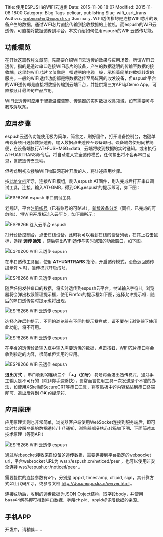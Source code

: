 Title: 使用ESPUSH的WIFI云透传
Date: 2015-11-08 18:07
Modified: 2015-11-08 18:00
Category: Blog
Tags: pelican, publishing
Slug: wifi_uart_trans
Authors: webmaster@espush.cn
Summary: WIFI透传指的是连接WIFI芯片的设备产生的数据，通过WIFI芯片直接传输到接收数据的上位机，而espush的WIFI云透传，可直接将数据透传到平台，本文介绍如何使用espush的WIFI云透传功能。


## 功能概览

在开始这篇教程文章前，先简要介绍WIFI云透传的效果与应用场景。所谓WIFI云透传，指的是通过串口连接WIFI芯片的设备，产生的数据透明的传输至数据的接收端，这里的WIFI芯片仅仅像是一根透明的电缆一般，承担着简单的数据转发的服务。一般的WIFI透传功能都是将数据透传至局域网的收发设备，但espush平台的WIFI透传却是直接将数据传输到云端平台，并提供第三方API与Demo App，可直接设计最终的产品应用。

WIFI云透传可应用于智能温控告警、传感器的实时数据收集领域，如有需要可与我取得联系。

## 应用步骤

espush云透传功能使用极为简单，简言之，刷好固件，打开设备控制台，右键单击设备项目选择数据透传，输入数据点击透传至设备即可。设备端的使用同样简便，在设备端执行AT+PUSHMSG=data，云端将收到数据的实时通知。或者执行AT+UARTRANS命令后，将自动进入完全透传模式，任何输出将不会再串口回显，直接透传至云端。

但考虑到初次接触WIFI物联网芯片开发的人，将详述应用步骤。

按[此处文档](http://docs.espush.cn/quickstart.html)所示，连接WIFI模组，刷入espush AT固件，刷入完成后打开串口调试工具，连接，输入AT+GMR，得到OK与espush的提示即可，如下图：

![ESP8266 espush 串口调试工具]({filename}/images/wifi_uart_trans/serial.png)

老规矩，平台[注册帐号](https://espush.cn/)（已有账号的可略过），[新增设备分类](https://espush.cn/web/apps/)（同样，已完成的可忽略），将WIFI开发板连入云平台，如下图所示：


![ESP8266 连入云平台 espush]({filename}/images/wifi_uart_trans/connect.png)

打开设备控制台，点击在线设备，此时将可以看到在线的设备列表，在其上右击鼠标，选择 **透传 通知** ，随后弹出WIFI透传与实时通知的功能窗口，如下图。

![ESP8266 WIFI云透传 espush]({filename}/images/wifi_uart_trans/step2.png)

在串口透传工具里，使用 **AT+UARTRANS** 指令，开启透传模式，设备返回透传提示符 **>** 时，透传模式开启成功。

![ESP8266 WIFI云透传 espush]({filename}/images/wifi_uart_trans/trans_serial.png)

随后任何发往串口的数据，将实时透传到espush云平台，尝试输入字符H，浏览器将会弹出权限管理提示框，使用Firefox的提示框如下图，选择允许提示框，随后的串口透传实时提示也将出现。

![ESP8266 WIFI云透传 espush]({filename}/images/wifi_uart_trans/notifi_request.png)

选择允许后的提示，不同的浏览器有不同的提示框样式，请不要在IE浏览器下使用此功能，将不可用。

![ESP8266 WIFI云透传 espush]({filename}/images/wifi_uart_trans/Notification.png)

在平台的透传设备输入框中输入需要透传的数据，点击按钮，WIFI芯片串口将会收到指定的内容，很简单但实用的应用。

![ESP8266 WIFI云透传 espush]({filename}/images/wifi_uart_trans/uart_send.png)

**退出方式** ，串口收到的连续三个 **「+」（加号）** 符号将会退出透传模式，通过手工输入是不可行的（除非你手速够快），通常而言使用工具一次发送是个不错的办法，如使用XShell或SecureCRT等串口工具，将剪贴板中的内容粘贴到串口终端即可，退出后得到 **OK** 的提示符。

## 应用原理

应用原理实则也非常简单，浏览器客户端使用WebSocket连接到服务端后，即可实时接收服务器的数据透传/上传通知，浏览器部分核心代码如下图，下面简述其技术原理（等同API）

![ESP8266 WIFI云透传 espush]({filename}/images/wifi_uart_trans/code.png)

通过Websocket接收来自设备的透传数据，需要连接到平台指定的websocket url，平台websocket URL为 wss://espush.cn/noticed/peer ，也可以使用非安全连接 ws://espush.cn/noticed/peer 。

需要提供的连接参数有4个，分别是 appid, timestamp, chipid, sign，其计算方式如上代码所示，或参考文档 http://docs.espush.cn/server.html 。

连接成功后，收到的透传数据为JSON Object结构，取字段body，并使用base64解码即可得到串口数据，字段chipid、appid标识着数据的来源。


## 手机APP

开发中，请稍候......


